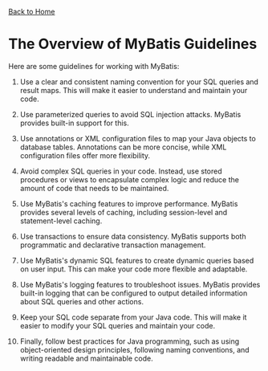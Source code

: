 [Back to Home](../README.md#mybatis)
# The Overview of MyBatis Guidelines
Here are some guidelines for working with MyBatis:

1. Use a clear and consistent naming convention for 
your SQL queries and result maps. This will make it
easier to understand and maintain your code.

2. Use parameterized queries to avoid SQL injection attacks.
MyBatis provides built-in support for this.

3. Use annotations or XML configuration files to map your
Java objects to database tables. Annotations can be 
more concise, while XML configuration files offer more
flexibility.

4. Avoid complex SQL queries in your code. Instead, use stored 
procedures or views to encapsulate complex logic and reduce
the amount of code that needs to be maintained.

5. Use MyBatis's caching features to improve performance. 
MyBatis provides several levels of caching, including 
session-level and statement-level caching.

6. Use transactions to ensure data consistency. MyBatis 
supports both programmatic and declarative transaction 
management.

7. Use MyBatis's dynamic SQL features to create dynamic queries
based on user input. This can make your code more flexible
and adaptable.

8. Use MyBatis's logging features to troubleshoot issues. 
MyBatis provides built-in logging that can be configured
to output detailed information about SQL queries and other
actions.

9. Keep your SQL code separate from your Java code. This will
make it easier to modify your SQL queries and maintain your code.

10. Finally, follow best practices for Java programming, such as
using object-oriented design principles, following naming 
conventions, and writing readable and maintainable code.